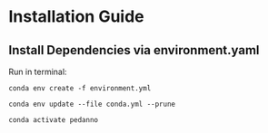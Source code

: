# Installation Guide

## Install Dependencies via environment.yaml

Run in terminal:
```
conda env create -f environment.yml

conda env update --file conda.yml --prune

conda activate pedanno
```